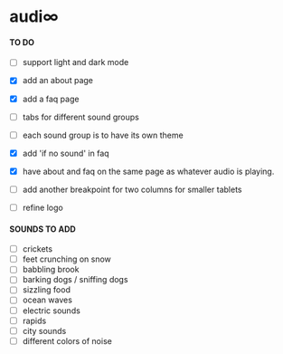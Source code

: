 # audi∞
#### TO DO
- [ ] support light and dark mode
- [x] add an about page
- [x] add a faq page
- [ ] tabs for different sound groups
- [ ] each sound group is to have its own theme
- [x] add 'if no sound' in faq
- [x] have about and faq on the same page as whatever audio is playing.
- [ ] add another breakpoint for two columns for smaller tablets
- [ ] refine logo


#### SOUNDS TO ADD
- [ ] crickets
- [ ] feet crunching on snow
- [ ] babbling brook
- [ ] barking dogs / sniffing dogs
- [ ] sizzling food
- [ ] ocean waves
- [ ] electric sounds
- [ ] rapids
- [ ] city sounds
- [ ] different colors of noise

